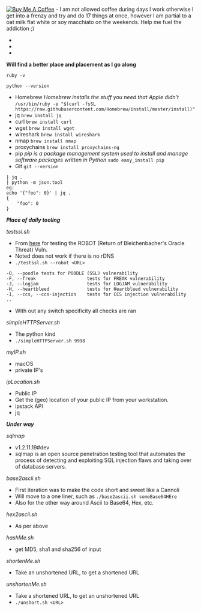 <a href="https://www.buymeacoffee.com/lVxF4qWHE" target="_blank"><img src="https://www.buymeacoffee.com/assets/img/custom_images/yellow_img.png" alt="Buy Me A Coffee" style="height: auto !important;width: auto !important;" ></a> - I am not allowed coffee during days I work otherwise I get into a frenzy and try and do 17 things at once, however I am partial to a oat milk flat white or soy macchiato on the weekends. Help me fuel the addiction ;)

*
*
* 

**Will find a better place and placement as I go along**

`ruby -v`

`python --version`

- Homebrew 
*Homebrew installs the stuff you need that Apple didn’t* 
`/usr/bin/ruby -e "$(curl -fsSL https://raw.githubusercontent.com/Homebrew/install/master/install)"`
- jq 
`brew install jq` 
- curl 
`brew install curl` 
- wget 
`brew install wget` 
- wireshark 
`brew install wireshark` 
- nmap 
`brew install nmap` 
- proxychains 
`brew install proxychains-ng` 
- pip 
*pip is a package management system used to install and manage software packages written in Python* 
`sudo easy_install pip` 
- Git 
`git --version` 

```
| jq .
| python -m json.tool
eg:
echo '{"foo": 0}' | jq .
{
    "foo": 0
}
```

***Place of daily tooling***

*testssl.sh*
- From [here](https://testssl.sh/bleichenbacher/) for testing the ROBOT (Return of Bleichenbacher's Oracle Threat) Vuln.
- Noted does not work if there is no rDNS
- `./testssl.sh --robot <URL>`
```
-O, --poodle tests for POODLE (SSL) vulnerability
-F, --freak                   tests for FREAK vulnerability
-J, --logjam                  tests for LOGJAM vulnerability
-H, --heartbleed              tests for Heartbleed vulnerability
-I, --ccs, --ccs-injection    tests for CCS injection vulnerability
..
```
- With out any switch specificity all checks are ran

*simpleHTTPServer.sh*
- The python kind
- `./simpleHTTPServer.sh 9998`

*myIP.sh*
- macOS
- private IP's

*ipLocation.sh*
- Public IP
- Get the (geo) location of your public IP from your workstation.
- ipstack API
- jq


***Under way***

*sqlmap*
- v1.2.11.19#dev
- sqlmap is an open source penetration testing tool that automates the process of detecting and exploiting SQL injection flaws and taking over of database servers.

*base2ascii.sh*
- First iteration was to make the code short and sweet like a Cannoli
- Will move to a one liner, such as `./base2ascii.sh someBase64HEre`
- Also for the other way around Ascii to Base64, Hex, etc.

*hex2ascii.sh*
- As per above

*hashMe.sh*
- get MD5, sha1 and sha256 of input

*shortenMe.sh*
- Take an unshortened URL, to get a shortened URL

*unshortenMe.sh*
- Take a shortened URL, to get an unshortened URL
- `./unshort.sh <URL>`


